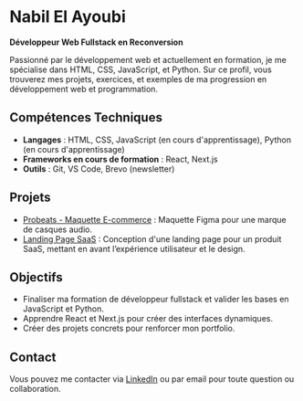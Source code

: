# Nabil El Ayoubi

**Développeur Web Fullstack en Reconversion**

Passionné par le développement web et actuellement en formation, je me spécialise dans HTML, CSS, JavaScript, et Python. Sur ce profil, vous trouverez mes projets, exercices, et exemples de ma progression en développement web et programmation.

## Compétences Techniques
- **Langages** : HTML, CSS, JavaScript (en cours d'apprentissage), Python (en cours d'apprentissage)
- **Frameworks en cours de formation** : React, Next.js
- **Outils** : Git, VS Code, Brevo (newsletter)

## Projets
- [Probeats - Maquette E-commerce](https://github.com/nelybi/Probeats_Maquette) : Maquette Figma pour une marque de casques audio.
- [Landing Page SaaS](https://github.com/nelybi/landing-page-saas.git) : Conception d'une landing page pour un produit SaaS, mettant en avant l’expérience utilisateur et le design.

## Objectifs
- Finaliser ma formation de développeur fullstack et valider les bases en JavaScript et Python.
- Apprendre React et Next.js pour créer des interfaces dynamiques.
- Créer des projets concrets pour renforcer mon portfolio.

## Contact
Vous pouvez me contacter via [LinkedIn](https://www.linkedin.com/in/nabil-el-ayoubi-2022411a4/) ou par email pour toute question ou collaboration. 
